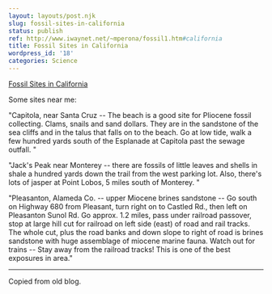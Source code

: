 ```yaml
---
layout: layouts/post.njk
slug: fossil-sites-in-california
status: publish
ref: http://www.iwaynet.net/~mperona/fossil1.htm#california
title: Fossil Sites in California
wordpress_id: '18'
categories: Science
---
```


[Fossil Sites in California](http://www.iwaynet.net/~mperona/fossil1.htm#california)


Some sites near me:


"Capitola, near Santa Cruz -- The beach is a good site for Pliocene fossil collecting. Clams, snails and sand dollars. They are in the sandstone of the sea cliffs and in the talus that falls on to the beach. Go at low tide, walk a few hundred yards south of the Esplanade at Capitola past the sewage outfall. "


"Jack's Peak near Monterey -- there are fossils of little leaves and shells in shale a hundred yards down the trail from the west parking lot. Also, there's lots of jasper at Point Lobos, 5 miles south of Monterey. "


"Pleasanton, Alameda Co. -- upper Miocene brines sandstone -- Go south on Highway 680 from Pleasant, turn right on to Castled Rd., then left on Pleasanton Sunol Rd. Go approx. 1.2 miles, pass under railroad passover, stop at large hill cut for railroad on left side (east) of road and rail tracks. The whole cut, plus the road banks and down slope to right of road is brines sandstone with huge assemblage of miocene marine fauna. Watch out for trains -- Stay away from the railroad tracks! This is one of the best exposures in area."


* * *


Copied from old blog.
